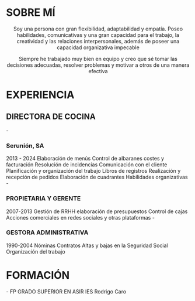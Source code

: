 <h1> SOBRE MÍ </h1>
<p align="center"> Soy una persona con gran flexibilidad, adaptabilidad y empatía. Poseo habilidades, comunicativas y una gran capacidad para el trabajo, la creatividad y las relaciones interpersonales, además de poseer una capacidad organizativa impecable</p>
<p align="center"> Siempre he trabajado muy bien en equipo y creo que sé tomar las decisiones adecuadas, resolver problemas y motivar a otros de una manera efectiva </p>

<h1> EXPERIENCIA </h1>

<p align="center">
  <h2> DIRECTORA DE COCINA</h2>
- <H3>Serunión, SA</H3>
2013 - 2024
Elaboración de menús
Control de albaranes costes y facturación
Resolución de incidencias
Comunicación con el cliente
Planificación y organización del trabajo
Libros de registros
Realización y recepción de pedidos
Elaboración de cuadrantes
Habilidades organizativas
- <h3> PROPIETARIA Y GERENTE </h3>
2007-2013
Gestión de RRHH
elaboración de presupuestos
Control de cajas
Acciones comerciales en redes sociales y otras plataformas
- <h3> GESTORA ADMINISTRATIVA </h3>
1990-2004
Nóminas
Contratos
Altas y bajas en la Seguridad Social
Organización del trabajo

<h1> FORMACIÓN </h1>
- FP GRADO SUPERIOR EN ASIR
IES Rodrigo Caro




